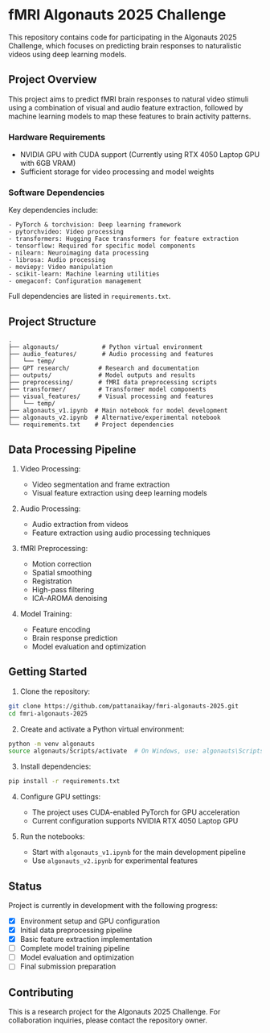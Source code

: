 # fMRI Algonauts 2025 Challenge

This repository contains code for participating in the Algonauts 2025 Challenge, which focuses on predicting brain responses to naturalistic videos using deep learning models.

## Project Overview

This project aims to predict fMRI brain responses to natural video stimuli using a combination of visual and audio feature extraction, followed by machine learning models to map these features to brain activity patterns.

### Hardware Requirements

- NVIDIA GPU with CUDA support (Currently using RTX 4050 Laptop GPU with 6GB VRAM)
- Sufficient storage for video processing and model weights

### Software Dependencies

Key dependencies include:
```
- PyTorch & torchvision: Deep learning framework
- pytorchvideo: Video processing
- transformers: Hugging Face transformers for feature extraction
- tensorflow: Required for specific model components
- nilearn: Neuroimaging data processing
- librosa: Audio processing
- moviepy: Video manipulation
- scikit-learn: Machine learning utilities
- omegaconf: Configuration management
```

Full dependencies are listed in `requirements.txt`.

## Project Structure

```
.
├── algonauts/            # Python virtual environment
├── audio_features/       # Audio processing and features
│   └── temp/
├── GPT research/        # Research and documentation
├── outputs/             # Model outputs and results
├── preprocessing/       # fMRI data preprocessing scripts
├── transformer/         # Transformer model components
├── visual_features/     # Visual processing and features
│   └── temp/
├── algonauts_v1.ipynb  # Main notebook for model development
├── algonauts_v2.ipynb  # Alternative/experimental notebook
└── requirements.txt    # Project dependencies
```

## Data Processing Pipeline

1. Video Processing:
   - Video segmentation and frame extraction
   - Visual feature extraction using deep learning models

2. Audio Processing:
   - Audio extraction from videos
   - Feature extraction using audio processing techniques

3. fMRI Preprocessing:
   - Motion correction
   - Spatial smoothing
   - Registration
   - High-pass filtering
   - ICA-AROMA denoising

4. Model Training:
   - Feature encoding
   - Brain response prediction
   - Model evaluation and optimization

## Getting Started

1. Clone the repository:
```bash
git clone https://github.com/pattanaikay/fmri-algonauts-2025.git
cd fmri-algonauts-2025
```

2. Create and activate a Python virtual environment:
```bash
python -m venv algonauts
source algonauts/Scripts/activate  # On Windows, use: algonauts\Scripts\activate
```

3. Install dependencies:
```bash
pip install -r requirements.txt
```

4. Configure GPU settings:
   - The project uses CUDA-enabled PyTorch for GPU acceleration
   - Current configuration supports NVIDIA RTX 4050 Laptop GPU

5. Run the notebooks:
   - Start with `algonauts_v1.ipynb` for the main development pipeline
   - Use `algonauts_v2.ipynb` for experimental features

## Status

Project is currently in development with the following progress:
- [x] Environment setup and GPU configuration
- [x] Initial data preprocessing pipeline
- [x] Basic feature extraction implementation
- [ ] Complete model training pipeline
- [ ] Model evaluation and optimization
- [ ] Final submission preparation

## Contributing

This is a research project for the Algonauts 2025 Challenge. For collaboration inquiries, please contact the repository owner.